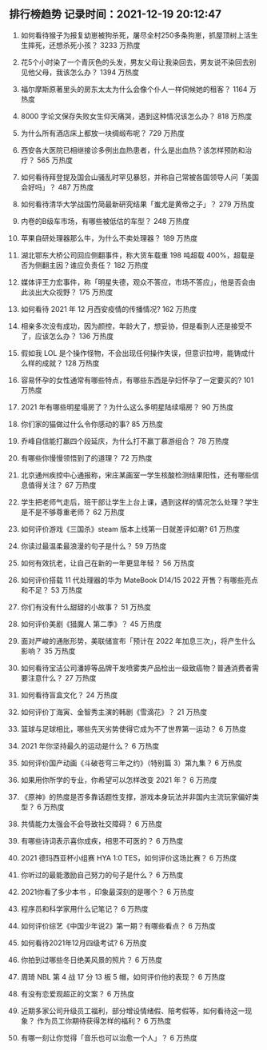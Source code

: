 
## 排行榜趋势 记录时间：2021-12-19 20:12:47
  
  1. 如何看待猴子为报复幼崽被狗杀死，屠尽全村250多条狗崽，抓屋顶树上活生生摔死，还想杀死小孩？ 3233 万热度
    
  2. 花5个小时染了一个青灰色的头发，男友父母让我染回去，男友说不染回去别见他父母，我该怎么办？ 1394 万热度
    
  3. 福尔摩斯原著里头的房东太太为什么会像个仆人一样伺候她的租客？ 1164 万热度
    
  4. 8000 字论文保存失败女生仰天痛哭，遇到这种情况该怎么办？ 818 万热度
    
  5. 为什么所有酒店床上都放一块绸缎布呢？ 729 万热度
    
  6. 西安各大医院已相继接诊多例出血热患者，什么是出血热？该怎样预防和治疗？ 565 万热度
    
  7. 如何看待拜登提及国会山骚乱时罕见暴怒，并称自己常被各国领导人问「美国会好吗」？ 487 万热度
    
  8. 如何看待清华大学战国竹简最新研究结果「蚩尤是黄帝之子」？ 279 万热度
    
  9. 内卷的B级车市场，有哪些被低估的车型？ 248 万热度
    
  10. 苹果自研处理器那么牛，为什么不卖处理器？ 189 万热度
    
  11. 湖北鄂东大桥公司回应侧翻事件，称大货车载重 198 吨超载 400%，超载是否为侧翻主因？谁应负责任？ 182 万热度
    
  12. 媒体评王力宏事件，称「明星失德，观众不答应，市场不答应」，他是否会由此淡出大众视野？ 175 万热度
    
  13. 如何看待 2021 年 12 月西安疫情的传播情况? 162 万热度
    
  14. 相亲多次没有成功，因为颜控，年龄大了，想妥协，但是看到人还是接受不了，应该怎么办？ 136 万热度
    
  15. 假如我 LOL 是个操作怪物，不会出现任何操作失误，但意识拉垮，能铸成什么样的成就？ 128 万热度
    
  16. 容易怀孕的女性通常有哪些特点，有哪些东西是孕妇怀孕了一定要买的? 101 万热度
    
  17. 2021 年有哪些明星塌房了？为什么这么多明星陆续塌房？ 90 万热度
    
  18. 你们家的猫做过什么令你感动的事? 85 万热度
    
  19. 乔峰自信能打赢四个段延庆，为什么打不赢丁慕游组合？ 78 万热度
    
  20. 有哪些你慢慢领悟到了的道理？ 72 万热度
    
  21. 北京通州疾控中心通报称，宋庄某画室一学生核酸检测结果阳性，还有哪些信息值得关注？ 67 万热度
    
  22. 学生把老师气走后，班干部让学生上台上课，遇到这样的情况怎么处理？学生是不是不够尊重老师？ 62 万热度
    
  23. 如何评价游戏《三国杀》steam 版本上线第一日就差评如潮? 61 万热度
    
  24. 你读过最温柔最浪漫的句子是什么？ 59 万热度
    
  25. 如何有效抗老，让自己在新的一年更显年轻？ 56 万热度
    
  26. 如何评价搭载 11 代处理器的华为 MateBook D14/15 2022 开售？有哪些亮点和不足？ 53 万热度
    
  27. 你们有没有什么甜甜的小故事？ 51 万热度
    
  28. 如何评价美剧《猎魔人 第二季》？ 45 万热度
    
  29. 面对严峻的通胀形势，美联储宣布「预计在 2022 年加息三次」，将产生什么影响？ 35 万热度
    
  30. 如何看待宝洁公司潘婷等品牌干发喷雾类产品检出一级致癌物？普通消费者需要注意什么？ 27 万热度
    
  31. 如何看待盲盒文化？ 24 万热度
    
  32. 如何评价丁海寅、金智秀主演的韩剧《雪滴花》？ 21 万热度
    
  33. 篮球与足球相比，哪些先天劣势使得它成为不了世界第一运动？ 6 万热度
    
  34. 2021 年你坚持最久的运动是什么？ 6 万热度
    
  35. 如何评价国产动画《斗破苍穹三年之约》（特别篇 3）第九集？ 6 万热度
    
  36. 如果用你所学的专业，你希望可以怎样改变 2021 年？ 6 万热度
    
  37. 《原神》的热度是否多靠话题性支撑，游戏本身玩法并非国内主流玩家偏好类型？ 6 万热度
    
  38. 共情能力太强会不会导致社交障碍？ 6 万热度
    
  39. 有哪些诗词表示喜你成疾，相思不可医的？ 6 万热度
    
  40. 2021 德玛西亚杯小组赛 HYA 1:0 TES，如何评价这场比赛？ 6 万热度
    
  41. 你听过的最能激励自己努力的句子是什么？ 6 万热度
    
  42. 2021你看了多少本书 ，印象最深刻的是哪个？ 6 万热度
    
  43. 程序员和科学家用什么记笔记？ 6 万热度
    
  44. 如何评价综艺《中国少年说2》第一期？有哪些看点？ 6 万热度
    
  45. 如何看待2021年12月四级考试? 6 万热度
    
  46. 你拍到过哪些冬日绝美风景的照片？ 6 万热度
    
  47. 周琦 NBL 第 4 战 17 分 13 板 5 帽，如何评价他的表现？ 6 万热度
    
  48. 有没有恋爱观超正的文案？ 6 万热度
    
  49. 近期多家公司升级员工福利，部分增设情绪假、陪考假等，如何看待这一现象？ 作为员工你期待获得怎样的福利？ 6 万热度
    
  50. 有哪一刻让你觉得「音乐也可以治愈一个人」？ 6 万热度
    
